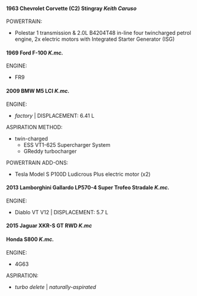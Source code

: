 #### 1963 Chevrolet Corvette (C2) Stingray *Keith Caruso*
POWERTRAIN:
- Polestar 1 transmission & 2.0L B4204T48 in-line four twincharged petrol engine, 2x electric motors with Integrated Starter Generator (ISG)
#### 1969 Ford F-100 *K.mc.*
ENGINE: 
- FR9
#### 2009 BMW M5 LCI *K.mc.*
ENGINE:
- *factory* | DISPLACEMENT: 6.41 L

ASPIRATION METHOD:
- twin-charged
  - ESS VT1-625 Supercharger System
  - GReddy turbocharger

POWERTRAIN ADD-ONS:
- Tesla Model S P100D Ludicrous Plus electric motor (x2)
#### 2013 Lamborghini Gallardo LP570-4 Super Trofeo Stradale *K.mc.*
ENGINE:
- Diablo VT V12 | DISPLACEMENT: 5.7 L
#### 2015 Jaguar XKR-S GT RWD *K.mc*
#### Honda S800 *K.mc.*
ENGINE:
- 4G63

ASPIRATION:
- *turbo delete* | *naturally-aspirated*
